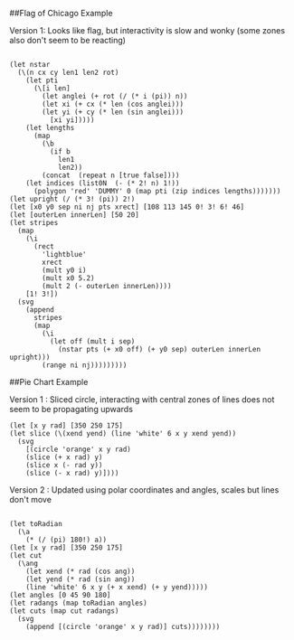 ##Flag of Chicago Example

Version 1: Looks like flag, but interactivity is slow and wonky
(some zones also don't seem to be reacting)

```

(let nstar
  (\(n cx cy len1 len2 rot)
    (let pti
      (\[i len]
        (let anglei (+ rot (/ (* i (pi)) n))
        (let xi (+ cx (* len (cos anglei)))
        (let yi (+ cy (* len (sin anglei)))
          [xi yi]))))
    (let lengths
      (map
        (\b
          (if b
            len1
            len2))
        (concat  (repeat n [true false])))
    (let indices (list0N  (- (* 2! n) 1!))
      (polygon 'red' 'DUMMY' 0 (map pti (zip indices lengths)))))))
(let upright (/ (* 3! (pi)) 2!)
(let [x0 y0 sep ni nj pts xrect] [108 113 145 0! 3! 6! 46]
(let [outerLen innerLen] [50 20]
(let stripes
  (map
    (\i
      (rect
        'lightblue'
        xrect
        (mult y0 i)
        (mult x0 5.2)
        (mult 2 (- outerLen innerLen))))
    [1! 3!])
  (svg 
    (append
      stripes
      (map
        (\i
          (let off (mult i sep)
            (nstar pts (+ x0 off) (+ y0 sep) outerLen innerLen upright)))
        (range ni nj)))))))))

```

##Pie Chart Example

Version 1 : Sliced circle, interacting with central zones of lines does not seem to be propagating upwards

```
(let [x y rad] [350 250 175]
(let slice (\(xend yend) (line 'white' 6 x y xend yend))
  (svg
    [(circle 'orange' x y rad)
    (slice (+ x rad) y)
    (slice x (- rad y))
    (slice (- x rad) y)])))
```
Version 2 : Updated using polar coordinates and angles, scales but lines don't move

```

(let toRadian
  (\a
    (* (/ (pi) 180!) a))
(let [x y rad] [350 250 175]
(let cut 
  (\ang
    (let xend (* rad (cos ang))
    (let yend (* rad (sin ang))
    (line 'white' 6 x y (+ x xend) (+ y yend)))))
(let angles [0 45 90 180]
(let radangs (map toRadian angles)
(let cuts (map cut radangs)
  (svg
    (append [(circle 'orange' x y rad)] cuts))))))))

```